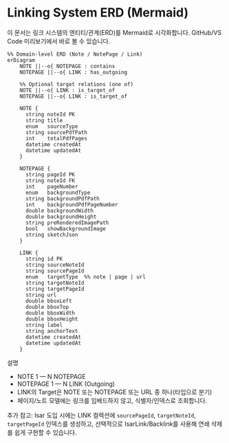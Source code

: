 # Linking System ERD (Mermaid)

이 문서는 링크 시스템의 엔티티/관계(ERD)를 Mermaid로 시각화합니다. GitHub/VS Code 미리보기에서 바로 볼 수 있습니다.

```mermaid
%% Domain-level ERD (Note / NotePage / Link)
erDiagram
    NOTE ||--o{ NOTEPAGE : contains
    NOTEPAGE ||--o{ LINK : has_outgoing

    %% Optional target relations (one of)
    NOTE ||--o{ LINK : is_target_of
    NOTEPAGE ||--o{ LINK : is_target_of

    NOTE {
      string noteId PK
      string title
      enum   sourceType
      string sourcePdfPath
      int    totalPdfPages
      datetime createdAt
      datetime updatedAt
    }

    NOTEPAGE {
      string pageId PK
      string noteId FK
      int    pageNumber
      enum   backgroundType
      string backgroundPdfPath
      int    backgroundPdfPageNumber
      double backgroundWidth
      double backgroundHeight
      string preRenderedImagePath
      bool   showBackgroundImage
      string sketchJson
    }

    LINK {
      string id PK
      string sourceNoteId
      string sourcePageId
      enum   targetType  %% note | page | url
      string targetNoteId
      string targetPageId
      string url
      double bboxLeft
      double bboxTop
      double bboxWidth
      double bboxHeight
      string label
      string anchorText
      datetime createdAt
      datetime updatedAt
    }
```

설명

- NOTE 1 — N NOTEPAGE
- NOTEPAGE 1 — N LINK (Outgoing)
- LINK의 Target은 NOTE 또는 NOTEPAGE 또는 URL 중 하나(타입으로 분기)
- 페이지/노트 모델에는 링크를 임베드하지 않고, 식별자/인덱스로 조회합니다.

추가 참고: Isar 도입 시에는 LINK 컬렉션에 `sourcePageId`, `targetNoteId`, `targetPageId` 인덱스를 생성하고, 선택적으로 IsarLink/Backlink를 사용해 연쇄 삭제를 쉽게 구현할 수 있습니다.
